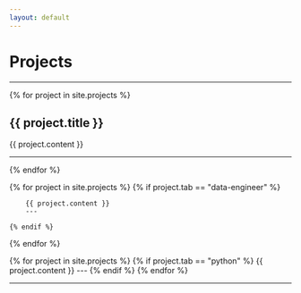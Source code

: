 ```yaml
---
layout: default
---
```


# Projects

---

<!-- {% tabs projects %} -->

<!-- All projects -->
<!-- {% tab projects All%} -->

{% for project in site.projects %}
    <h2>{{ project.title }}</h2>
    <p>{{ project.content }}</p>
    <hr>
{% endfor %}

<!-- {% endtab %} -->

<!-- Data Engineer projects -->
<!-- {% tab projects Data Engineer %} -->

{% for project in site.projects %}
    {% if project.tab == "data-engineer" %}

        {{ project.content }}
        ---

    {% endif %}
{% endfor %}

<!-- {% endtab %} -->

<!-- Python projects -->
<!-- {% tab projects Python %} -->

{% for project in site.projects %}
    {% if project.tab == "python" %}
        {{ project.content }}
        ---
    {% endif %}
{% endfor %}
<!-- 
{% endtab %}

{% endtabs %} -->

---
